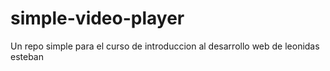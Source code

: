 # simple-video-player
Un repo simple para el curso de introduccion al desarrollo web de leonidas esteban
